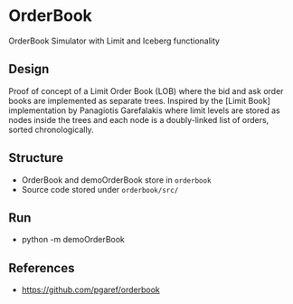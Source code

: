# OrderBook
OrderBook Simulator with Limit and Iceberg functionality

## Design
Proof of concept of a Limit Order Book (LOB) where the bid and ask order books are implemented as separate trees.
Inspired by the [Limit Book] implementation by Panagiotis Garefalakis where limit levels
are stored as nodes inside the trees and each node is a doubly-linked list of orders, sorted chronologically.



## Structure
* OrderBook and demoOrderBook store in `orderbook`
* Source code stored under `orderbook/src/`

## Run
* python -m demoOrderBook


## References
* https://github.com/pgaref/orderbook

